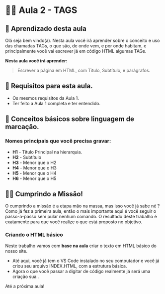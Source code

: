
# 👨‍🏫 Aula 2 - TAGS

## 🎯 Aprendizado desta aula

Olá seja bem vindo(a). Nesta aula você irá aprender sobre o conceito e uso das chamadas TAGs, o que são, de onde vem, e por onde habitam, e principalmente você vai escrever já em código HTML algumas TAGs.

**Nesta aula você irá aprender:**
> Escrever a página em HTML, com Título, Subtítulo, e parágrafos.
> 

## 🔰 Requisitos para esta aula.
* Os mesmos requisitos da Aula 1.
* Ter feito a Aula 1 completa e ter entendido.

## 📁 Conceitos básicos sobre linguagem de marcação.

### Nomes principais que você precisa gravar:

* **H1** - Título Principal na hierarquia.
* **H2** - Subtítulo 
* **H3** - Menor que o H2
* **H4** - Menor que o H3
* **H5** - Menor que o H4
* **H6** - Menor que o H5

## 👨‍💻 Cumprindo a Missão!
O cumprindo a missão é a etapa mão na massa, mas isso você já sabe né ? Como já fez a primeira aula, então o mais importante aqui é você seguir o passo-a-passo sem pular nenhum comando. O resultado deste trabalho é exatamente para que você realize o que está proposto no objetivo.

### Criando o HTML básico
Neste trabalho vamos com **base na aula** criar o texto em HTML básico do nosso site.

* Até aqui, você já tem o VS Code instalado no seu computador e você já criou seu arquivo INDEX.HTML, com a estrutura básica.
* Agora o que você passar a digitar de código realmente já será uma criação sua..

Até a próxima aula!
